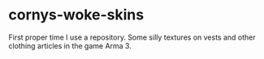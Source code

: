 # cornys-woke-skins
First proper time I use a repository. Some silly textures on vests and other clothing articles in the game Arma 3.
